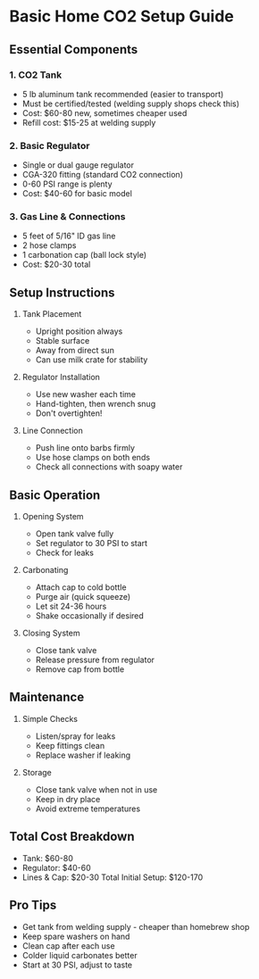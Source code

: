 # Basic Home CO2 Setup Guide

## Essential Components

### 1. CO2 Tank

- 5 lb aluminum tank recommended (easier to transport)
- Must be certified/tested (welding supply shops check this)
- Cost: $60-80 new, sometimes cheaper used
- Refill cost: $15-25 at welding supply

### 2. Basic Regulator

- Single or dual gauge regulator
- CGA-320 fitting (standard CO2 connection)
- 0-60 PSI range is plenty
- Cost: $40-60 for basic model

### 3. Gas Line & Connections

- 5 feet of 5/16" ID gas line
- 2 hose clamps
- 1 carbonation cap (ball lock style)
- Cost: $20-30 total

## Setup Instructions

1. Tank Placement
    - Upright position always
    - Stable surface
    - Away from direct sun
    - Can use milk crate for stability

2. Regulator Installation
    - Use new washer each time
    - Hand-tighten, then wrench snug
    - Don't overtighten!

3. Line Connection
    - Push line onto barbs firmly
    - Use hose clamps on both ends
    - Check all connections with soapy water

## Basic Operation

1. Opening System
    - Open tank valve fully
    - Set regulator to 30 PSI to start
    - Check for leaks

2. Carbonating
    - Attach cap to cold bottle
    - Purge air (quick squeeze)
    - Let sit 24-36 hours
    - Shake occasionally if desired

3. Closing System
    - Close tank valve
    - Release pressure from regulator
    - Remove cap from bottle

## Maintenance

1. Simple Checks
    - Listen/spray for leaks
    - Keep fittings clean
    - Replace washer if leaking

2. Storage
    - Close tank valve when not in use
    - Keep in dry place
    - Avoid extreme temperatures

## Total Cost Breakdown

- Tank: $60-80
- Regulator: $40-60
- Lines & Cap: $20-30
  Total Initial Setup: $120-170

## Pro Tips

- Get tank from welding supply - cheaper than homebrew shop
- Keep spare washers on hand
- Clean cap after each use
- Colder liquid carbonates better
- Start at 30 PSI, adjust to taste